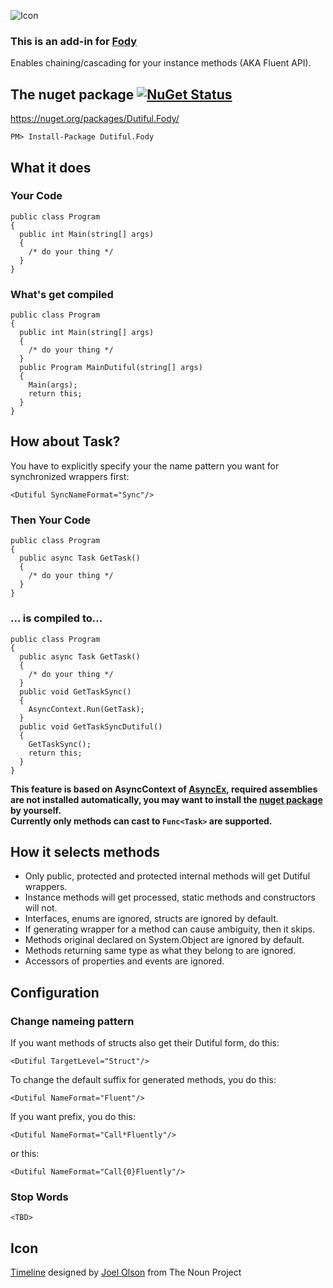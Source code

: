 ![Icon](https://raw.githubusercontent.com/Licshee/Dutiful.Fody/master/Timeline.png)

### This is an add-in for [Fody](https://github.com/Fody/Fody/) 

Enables chaining/cascading for your instance methods (AKA Fluent API).

## The nuget package  [![NuGet Status](http://img.shields.io/nuget/v/Dutiful.Fody.svg?style=flat)](https://www.nuget.org/packages/Dutiful.Fody/)

https://nuget.org/packages/Dutiful.Fody/

    PM> Install-Package Dutiful.Fody

## What it does

### Your Code

    public class Program
    {
      public int Main(string[] args)
      {
        /* do your thing */
      }
    }

### What's get compiled

    public class Program
    {
      public int Main(string[] args)
      {
        /* do your thing */
      }
      public Program MainDutiful(string[] args)
      {
        Main(args);
        return this;
      }
    }

## How about Task?

You have to explicitly specify your the name pattern you want for synchronized wrappers first:

    <Dutiful SyncNameFormat="Sync"/>

### Then Your Code

    public class Program
    {
      public async Task GetTask()
      {
        /* do your thing */
      }
    }

### ... is compiled to...

    public class Program
    {
      public async Task GetTask()
      {
        /* do your thing */
      }
      public void GetTaskSync()
      {
        AsyncContext.Run(GetTask);
      }
      public void GetTaskSyncDutiful()
      {
        GetTaskSync();
        return this;
      }
    }

**This feature is based on AsyncContext of [AsyncEx](https://github.com/StephenCleary/AsyncEx), required assemblies are not installed automatically, you may want to install the [nuget package](https://www.nuget.org/packages/Nito.AsyncEx) by yourself.**  
**Currently only methods can cast to `Func<Task>` are supported.**

## How it selects methods

* Only public, protected and protected internal methods will get Dutiful wrappers.
* Instance methods will get processed, static methods and constructors will not.
* Interfaces, enums are ignored, structs are ignored by default.
* If generating wrapper for a method can cause ambiguity, then it skips.
* Methods original declared on System.Object are ignored by default.
* Methods returning same type as what they belong to are ignored.
* Accessors of properties and events are ignored.

## Configuration

### Change nameing pattern

If you want methods of structs also get their Dutiful form, do this:

    <Dutiful TargetLevel="Struct"/>

To change the default suffix for generated methods, you do this:

    <Dutiful NameFormat="Fluent"/>

If you want prefix, you do this:

    <Dutiful NameFormat="Call*Fluently"/>

or this:

    <Dutiful NameFormat="Call{0}Fluently"/>

### Stop Words

`<TBD>`

## Icon

<a href="https://thenounproject.com/term/timeline/214157/" target="_blank">Timeline</a> designed by <a href="https://thenounproject.com/olsjoe" target="_blank">Joel Olson</a> from The Noun Project

